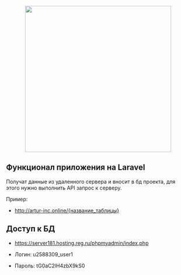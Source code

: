 <p align="center"><a href="https://laravel.com" target="_blank"><img src="https://raw.githubusercontent.com/laravel/art/master/logo-lockup/5%20SVG/2%20CMYK/1%20Full%20Color/laravel-logolockup-cmyk-red.svg" width="400"></a></p>

## Функционал приложения на Laravel

Получат данные из удаленного сервера и вносит в бд проекта, для этого нужно выполнить API запроc к серверу.

Пример:

-   http://artur-inc.online/{название_таблицы}

## Доступ к БД

-   https://server181.hosting.reg.ru/phpmyadmin/index.php

-   Логин: u2588309_user1
-   Пароль: tG0aC2lH4zbX9kS0
